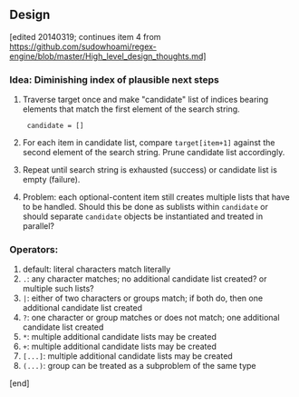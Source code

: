 ## Design

[edited 20140319; continues item 4 from https://github.com/sudowhoami/regex-engine/blob/master/High_level_design_thoughts.md]

### Idea: Diminishing index of plausible next steps

1. Traverse target once and make "candidate" list of indices bearing elements that match the first element of the search string.

        candidate = []

1. For each item in candidate list, compare `target[item+1]` against the second element of the search string. Prune candidate list accordingly.
1. Repeat until search string is exhausted (success) or candidate list is empty (failure).
1. Problem: each optional-content item still creates multiple lists that have to be handled. Should this be done as sublists within `candidate` or should separate `candidate` objects be instantiated and treated in parallel?

### Operators:

1. default: literal characters match literally
1. `.`: any character matches; no additional candidate list created? or multiple such lists?
1. `|`: either of two characters or groups match; if both do, then one additional candidate list created
1. `?`: one character or group matches or does not match; one additional candidate list created
1. `*`: multiple additional candidate lists may be created
1. `+`: multiple additional candidate lists may be created
1. `[...]`: multiple additional candidate lists may be created
1. `(...)`: group can be treated as a subproblem of the same type

[end]

